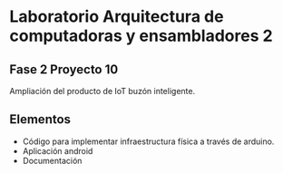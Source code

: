 # Laboratorio Arquitectura de computadoras y ensambladores 2
## Fase 2 Proyecto 10

Ampliación del producto de IoT buzón inteligente.


## Elementos
-   Código para implementar infraestructura física a través de arduino.
-   Aplicación android
-   Documentación